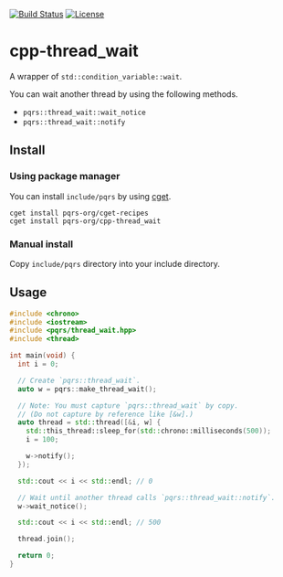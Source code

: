 [![Build Status](https://travis-ci.com/pqrs-org/cpp-thread_wait.svg?branch=master)](https://travis-ci.com/pqrs-org/cpp-thread_wait)
[![License](https://img.shields.io/badge/license-Boost%20Software%20License-blue.svg)](https://github.com/pqrs-org/cpp-thread_wait/blob/master/LICENSE.md)

# cpp-thread_wait

A wrapper of `std::condition_variable::wait`.

You can wait another thread by using the following methods.

- `pqrs::thread_wait::wait_notice`
- `pqrs::thread_wait::notify`

## Install

### Using package manager

You can install `include/pqrs` by using [cget](https://github.com/pfultz2/cget).

```shell
cget install pqrs-org/cget-recipes
cget install pqrs-org/cpp-thread_wait
```

### Manual install

Copy `include/pqrs` directory into your include directory.

## Usage

```cpp
#include <chrono>
#include <iostream>
#include <pqrs/thread_wait.hpp>
#include <thread>

int main(void) {
  int i = 0;

  // Create `pqrs::thread_wait`.
  auto w = pqrs::make_thread_wait();

  // Note: You must capture `pqrs::thread_wait` by copy.
  // (Do not capture by reference like [&w].)
  auto thread = std::thread([&i, w] {
    std::this_thread::sleep_for(std::chrono::milliseconds(500));
    i = 100;

    w->notify();
  });

  std::cout << i << std::endl; // 0

  // Wait until another thread calls `pqrs::thread_wait::notify`.
  w->wait_notice();

  std::cout << i << std::endl; // 500

  thread.join();

  return 0;
}
```

